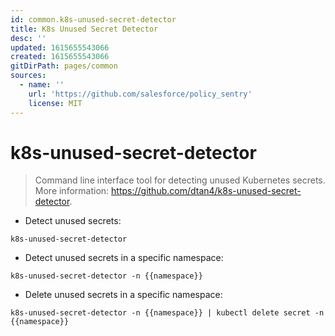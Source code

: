 ```yaml
---
id: common.k8s-unused-secret-detector
title: K8s Unused Secret Detector
desc: ''
updated: 1615655543066
created: 1615655543066
gitDirPath: pages/common
sources:
  - name: ''
    url: 'https://github.com/salesforce/policy_sentry'
    license: MIT
---
```

# k8s-unused-secret-detector

> Command line interface tool for detecting unused Kubernetes secrets.
> More information: <https://github.com/dtan4/k8s-unused-secret-detector>.

- Detect unused secrets:

`k8s-unused-secret-detector`

- Detect unused secrets in a specific namespace:

`k8s-unused-secret-detector -n {{namespace}}`

- Delete unused secrets in a specific namespace:

`k8s-unused-secret-detector -n {{namespace}} | kubectl delete secret -n {{namespace}}`

